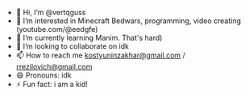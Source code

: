 - 👋 Hi, I’m @vertqguss
- 👀 I’m interested in Minecraft Bedwars, programming, video creating (youtube.com/@eedgfe)
- 🌱 I’m currently learning Manim. That's hard)
- 💞️ I’m looking to collaborate on idk
- 📫 How to reach me kostyuninzakhar@gmail.com / rrezilovich@gmail.com
- 😄 Pronouns: idk
- ⚡ Fun fact: i am a kid!
<!---
vertqguss/vertqguss is a ✨ special ✨ repository because its `README.md` (this file) appears on your GitHub profile.
You can click the Preview link to take a look at your changes.
--->
